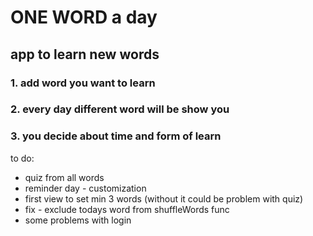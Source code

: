# ONE WORD a day

## app to learn new words

### 1. add word you want to learn

### 2. every day different word will be show you

### 3. you decide about time and form of learn

to do:

- quiz from all words
- reminder day - customization
- first view to set min 3 words (without it could be problem with quiz)
- fix - exclude todays word from shuffleWords func
- some problems with login
